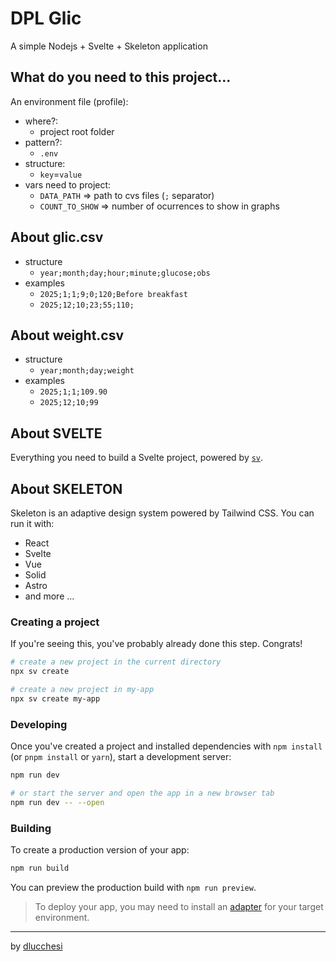 # DPL Glic

  A simple Nodejs + Svelte + Skeleton application

## What do you need to this project...
An environment file (profile):
- where?:
  - project root folder
- pattern?:
  - `.env`
- structure:
  - `key`=`value`
- vars need to project:
  - `DATA_PATH` => path to cvs files (`;` separator)
  - `COUNT_TO_SHOW` => number of ocurrences to show in graphs

## About glic.csv
- structure
  - `year;month;day;hour;minute;glucose;obs`
- examples
  - `2025;1;1;9;0;120;Before breakfast`
  - `2025;12;10;23;55;110;`

## About weight.csv
- structure
  - `year;month;day;weight`
- examples
  - `2025;1;1;109.90`
  - `2025;12;10;99`

## About SVELTE
Everything you need to build a Svelte project, powered by [`sv`](https://github.com/sveltejs/cli).

## About SKELETON
Skeleton is an adaptive design system powered by Tailwind CSS. You can run it with: 
  - React
  - Svelte
  - Vue
  - Solid
  - Astro
  - and more ...


### Creating a project

If you're seeing this, you've probably already done this step. Congrats!

```bash
# create a new project in the current directory
npx sv create

# create a new project in my-app
npx sv create my-app
```

### Developing

Once you've created a project and installed dependencies with `npm install` (or `pnpm install` or `yarn`), start a development server:

```bash
npm run dev

# or start the server and open the app in a new browser tab
npm run dev -- --open
```

### Building

To create a production version of your app:

```bash
npm run build
```

You can preview the production build with `npm run preview`.

> To deploy your app, you may need to install an [adapter](https://svelte.dev/docs/kit/adapters) for your target environment.


---
by [dlucchesi](https://github.com/dlucchesi)